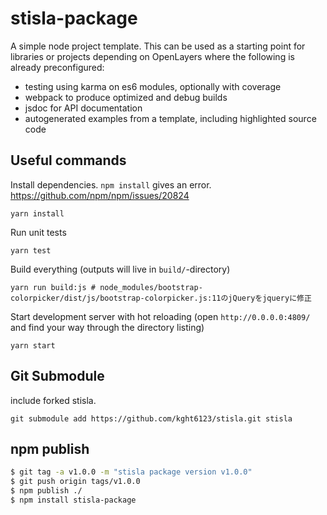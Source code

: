 # stisla-package

A simple node project template. This can be used as a starting point for
libraries or projects depending on OpenLayers where the following is already
preconfigured:

* testing using karma on es6 modules, optionally with coverage
* webpack to produce optimized and debug builds
* jsdoc for API documentation
* autogenerated examples from a template, including highlighted source code

## Useful commands

Install dependencies. `npm install` gives an error. https://github.com/npm/npm/issues/20824

    yarn install

Run unit tests

    yarn test

Build everything (outputs will live in `build/`-directory)

    yarn run build:js # node_modules/bootstrap-colorpicker/dist/js/bootstrap-colorpicker.js:11のjQueryをjqueryに修正

Start development server with hot reloading (open `http://0.0.0.0:4809/` and find your way through the directory listing)

    yarn start

## Git Submodule

include forked stisla.

    git submodule add https://github.com/kght6123/stisla.git stisla

## npm publish

```sh
$ git tag -a v1.0.0 -m "stisla package version v1.0.0"
$ git push origin tags/v1.0.0
$ npm publish ./
$ npm install stisla-package
```